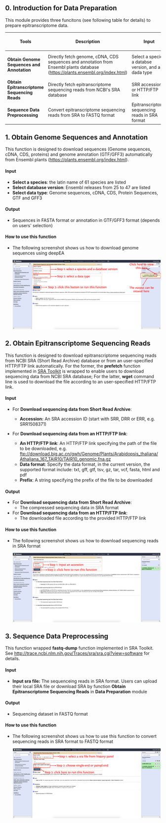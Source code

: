 ## 0. Introduction for Data Preparation

This module provides three funcitons (see following table for details) to prepare epitranscriptome data.

| **Tools**                                    | **Description**                                              | **Input**                                            | **Output**                                                   | **Time (test data)**         | **Reference**                                                |
| -------------------------------------------- | ------------------------------------------------------------ | ---------------------------------------------------- | ------------------------------------------------------------ | ---------------------------- | ------------------------------------------------------------ |
| **Obtain Genome Sequences and Annotation**   | Directly fetch genome, cDNA, CDS sequences and annotation from Ensembl plants database (https://plants.ensembl.org/index.html) | Select a species, a databse version, and a dada type | Sequences in FASTA format or GTF annotation (depends on user's selection) | Depends on the network speed | In-house scripts                                             |
| **Obtain Epitranscriptome Sequencing Reads** | Directly fetch epitranscriptome sequencing reads from NCBI's SRA database | SRR accession or HTTP/FTP link                       | Sequencing reads in SRA format                               | Depends on the network speed | <a href="https://github.com/ncbi/sra-tools" target="_blank">SRA Toolkit</a> |
| **Sequence Data Preprocessing**              | Convert epitranscriptome sequencing reads from SRA to FASTQ format | Epitranscriptome sequencing reads in SRA format      | Epitranscriptome sequencing reads in FASTQ format            | ~2 mins                      | <a href="https://github.com/ncbi/sra-tools" target="_blank">SRA Toolkit</a> |

## 1. Obtain Genome Sequences and Annotation

This function is designed to download sequences (Genome sequences, cDNA, CDS, proteins) and genome annotation (GTF/GFF3) automatically from Ensembl plants (https://plants.ensembl.org/index.html).

#### Input
- **Select a species**: the latin name of 61 species are listed
- **Select database version**: Ensembl releases from 25 to 47 are listed
- **Select data type**: Genome sequences, cDNA, CDS, Protein Sequences, GTF and GFF3

#### Output
- Sequences in FASTA format or annotation in GTF/GFF3 format (depends on users' selection)

#### How to use this function
- The following screenshot shows us how to download genome sequences using deepEA

	![1-1](../assets/img/1-1.png)

## 2. Obtain Epitranscriptome Sequencing Reads

This function is designed to download epitranscriptome sequencing reads from NCBI SRA (Short Read Archive) database or from an user-specified HTTP/FTP link automatically. For the former, the **prefetch** function implemented in <a href="https://github.com/ncbi/sra-tools" target="_blank">SRA Toolkit</a> is wrapped to enable users to download sequencing data from NCBI SRA database; For the latter, **wget** command line is used to download the file according to an user-specified HTTP/FTP link.

#### Input

- For **Download sequencing data from Short Read Archive**:

	- **Accession:** An SRA accession ID (start with SRR, DRR or ERR, e.g. SRR1508371)

- For **Download sequencing data from an HTTP/FTP link**:
	- **An HTTP/FTP link**: An HTTP/FTP link specifying the path of the file to be downloaded, e.g. ftp://download.big.ac.cn/gwh/Genome/Plants/Arabidopsis_thaliana/Athaliana_167_TAIR10/TAIR10_genomic.fna.gz
  - **Data format**: Specify the data format, in the current version, the supported format include: txt, gff, gtf, tsv, gz, tar, vcf, fasta, html and pdf
  - **Prefix**: A string specifying the prefix of the file to be downloaded
  

#### Output
- For **Download sequencing data from Short Read Archive**:
	- The compressed sequencing data in SRA format
- For **Download sequencing data from an HTTP/FTP link**:
	- The downloaded file according to the provided HTTP/FTP link

#### How to use this function

- The following screenshot shows us how to download sequencing reads in SRA format

  ![1-2](../assets/img/1-2.png)

## 3. Sequence Data Preprocessing
This function wrapped **fastq-dump** function implemented in SRA Toolkit. See http://trace.ncbi.nlm.nih.gov/Traces/sra/sra.cgi?view=software for details.

#### Input
- **Input sra file:** The sequenceing reads in SRA format. Users can upload their local SRA file or download SRA by function **Obtain Epitranscriptome Sequencing Reads** in **Data Preparation** module

#### Output
- Sequencing dataset in FASTQ format

#### How to use this function

- The following screenshot shows us how to use this function to convert sequencing reads in SRA format to FASTQ format

  ![1-3](../assets/img/1-3.png)

